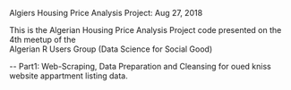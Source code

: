 Algiers Housing Price Analysis Project: Aug 27, 2018

This is the Algerian Housing Price Analysis Project code presented on the 4th meetup of the  
Algerian R Users Group (Data Science for Social Good)

-- Part1: Web-Scraping, Data Preparation and Cleansing for oued kniss website appartment listing data.